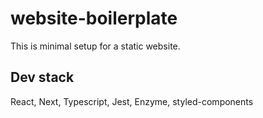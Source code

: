# website-boilerplate

This is minimal setup for a static website.

## Dev stack

React, Next, Typescript, Jest, Enzyme, styled-components
